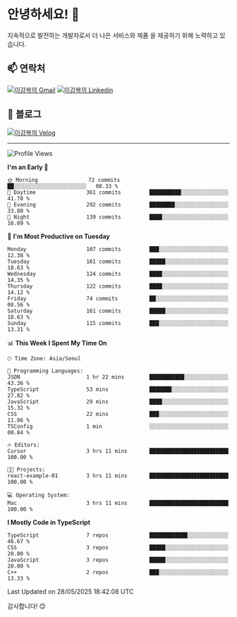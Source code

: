 # 안녕하세요! 👋

지속적으로 발전하는 개발자로서 더 나은 서비스와 제품
을 제공하기 위해 노력하고 있습니다.

## 📫 연락처
[![이강복의 Gmail](https://img.shields.io/badge/Gmail-D14836?style=for-the-badge&logo=gmail&logoColor=white)](mailto:pmmm114@gmail.com)
[![이강복의 Linkedin](https://img.shields.io/badge/LinkedIn-0077B5?style=for-the-badge&logo=linkedin&logoColor=white)](https://www.linkedin.com/in/lkb0297)

## 📝 블로그
[![이강복의 Velog](https://img.shields.io/badge/Velog-ffffff?style=for-the-badge&logo=velog)](https://velog.io/@pmmm114/posts)

---
<!--START_SECTION:waka-->
![Profile Views](http://img.shields.io/badge/Profile%20Views-2-blue)

**I'm an Early 🐤** 

```text
🌞 Morning                72 commits          ██░░░░░░░░░░░░░░░░░░░░░░░   08.33 % 
🌆 Daytime                361 commits         ██████████░░░░░░░░░░░░░░░   41.78 % 
🌃 Evening                292 commits         ████████░░░░░░░░░░░░░░░░░   33.80 % 
🌙 Night                  139 commits         ████░░░░░░░░░░░░░░░░░░░░░   16.09 % 
```
📅 **I'm Most Productive on Tuesday** 

```text
Monday                   107 commits         ███░░░░░░░░░░░░░░░░░░░░░░   12.38 % 
Tuesday                  161 commits         █████░░░░░░░░░░░░░░░░░░░░   18.63 % 
Wednesday                124 commits         ████░░░░░░░░░░░░░░░░░░░░░   14.35 % 
Thursday                 122 commits         ████░░░░░░░░░░░░░░░░░░░░░   14.12 % 
Friday                   74 commits          ██░░░░░░░░░░░░░░░░░░░░░░░   08.56 % 
Saturday                 161 commits         █████░░░░░░░░░░░░░░░░░░░░   18.63 % 
Sunday                   115 commits         ███░░░░░░░░░░░░░░░░░░░░░░   13.31 % 
```


📊 **This Week I Spent My Time On** 

```text
🕑︎ Time Zone: Asia/Seoul

💬 Programming Languages: 
JSON                     1 hr 22 mins        ███████████░░░░░░░░░░░░░░   43.36 % 
TypeScript               53 mins             ███████░░░░░░░░░░░░░░░░░░   27.82 % 
JavaScript               29 mins             ████░░░░░░░░░░░░░░░░░░░░░   15.32 % 
CSS                      22 mins             ███░░░░░░░░░░░░░░░░░░░░░░   11.86 % 
TSConfig                 1 min               ░░░░░░░░░░░░░░░░░░░░░░░░░   00.84 % 

🔥 Editors: 
Cursor                   3 hrs 11 mins       █████████████████████████   100.00 % 

🐱‍💻 Projects: 
react-example-01         3 hrs 11 mins       █████████████████████████   100.00 % 

💻 Operating System: 
Mac                      3 hrs 11 mins       █████████████████████████   100.00 % 
```

**I Mostly Code in TypeScript** 

```text
TypeScript               7 repos             ████████████░░░░░░░░░░░░░   46.67 % 
CSS                      3 repos             █████░░░░░░░░░░░░░░░░░░░░   20.00 % 
JavaScript               3 repos             █████░░░░░░░░░░░░░░░░░░░░   20.00 % 
C++                      2 repos             ███░░░░░░░░░░░░░░░░░░░░░░   13.33 % 
```




 Last Updated on 28/05/2025 18:42:08 UTC
<!--END_SECTION:waka-->

감사합니다! 😊
